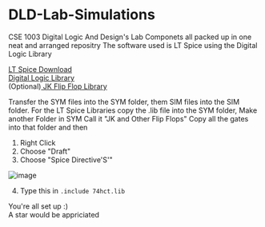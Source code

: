 # DLD-Lab-Simulations

CSE 1003 Digital Logic And Design's Lab Componets all packed up in one neat and arranged repositry
The software used is LT Spice using the Digital Logic Library

[LT Spice Download](https://www.analog.com/en/design-center/design-tools-and-calculators/ltspice-simulator.html)<br>
[Digital Logic Library](https://drive.google.com/drive/folders/1sz5DaakTJUfrwqgXImVOU6ZvJRxnmWbq?usp=sharing)<br>
(Optional)[ JK Flip Flop Library](https://drive.google.com/drive/folders/1AxNvEukkD_Not2DCSYs-KEuSgUy-gkGr?usp=sharing)

Transfer the SYM files into the SYM folder, them SIM files into the SIM folder.
For the LT Spice Libraries copy the .lib file into the SYM folder,
Make another Folder in SYM Call it "JK and Other Flip Flops"
Copy all the gates into that folder and then
1. Right Click
2. Choose "Draft"
3. Choose "Spice Directive'S'"

![image](https://user-images.githubusercontent.com/64661719/122266928-f48c2000-cef7-11eb-9f9b-05321bb618af.png)

4. Type this in ```.include 74hct.lib```

You're all set up :)<br>
A star would be appriciated
